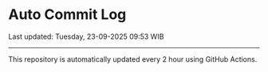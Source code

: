 # Auto Commit Log

Last updated: Tuesday, 23-09-2025 09:53 WIB

---

This repository is automatically updated every 2 hour using GitHub Actions.
